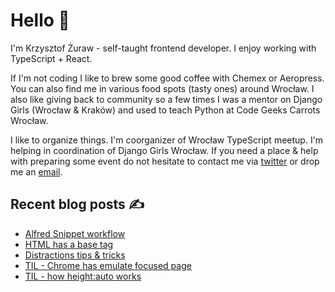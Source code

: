# Hello 👋

I'm Krzysztof Żuraw - self-taught frontend developer. I enjoy working with TypeScript + React.

If I'm not coding I like to brew some good coffee with Chemex or Aeropress. You can also find me in
various food spots (tasty ones) around Wrocław. I also like giving back to community so a few times
I was a mentor on Django Girls (Wrocław & Kraków) and used to teach Python at Code Geeks Carrots Wrocław.

I like to organize things. I'm coorganizer of Wrocław TypeScript meetup.
I'm helping in coordination of Django Girls Wrocław.
If you need a place & help with preparing some event do not hesitate to contact me via
[twitter](https://twitter.com/krzysztof_zuraw) or drop me an [email](mailto:github@kzuraw.com).

## Recent blog posts ✍️

<!-- FEED-START -->
- [Alfred Snippet workflow](https://krzysztofzuraw.com/blog/2021/alfred-snippet-workflow)
- [HTML has a base tag](https://krzysztofzuraw.com/blog/2021/html-base-tag)
- [Distractions tips & tricks](https://krzysztofzuraw.com/blog/2021/distractions-tips-tricks)
- [TIL - Chrome has emulate focused page](https://krzysztofzuraw.com/blog/2020/chrome-emulate-focused-page)
- [TIL - how height:auto works](https://krzysztofzuraw.com/blog/2020/height-auto)
<!-- FEED-END -->